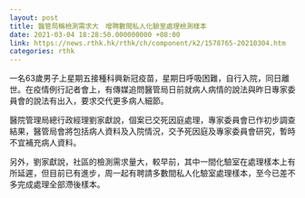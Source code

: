 ```yaml
---
layout: post
title: 醫管局稱檢測需求大　增聘數間私人化驗室處理檢測樣本
date: 2021-03-04 18:28:50.000000000 +08:00
link: https://news.rthk.hk/rthk/ch/component/k2/1578765-20210304.htm
categories: rthk
---
```


一名63歲男子上星期五接種科興新冠疫苗，星期日呼吸困難，自行入院，同日離世。在疫情例行記者會上，有傳媒追問醫管局日前就病人病情的說法與昨日專家委員會的說法有出入，要求交代更多病人細節。

醫院管理局總行政經理劉家獻說，個案已交死因庭處理，專家委員會已作初步調查結果，醫管局會將包括病人資料及入院情況，交予死因庭及專家委員會研究，暫時不宜補充病人資料。

另外，劉家獻說，社區的檢測需求量大，較早前，其中一間化驗室在處理樣本上有所延遲，但目前已有進步，周一起有聘請多數間私人化驗室處理樣本，至今已差不多完成處理全部滯後樣本。
